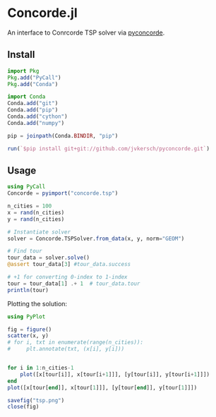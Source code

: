 # Concorde.jl
An interface to Conrcorde TSP solver via [pyconcorde](https://github.com/jvkersch/pyconcorde).


## Install
```julia
import Pkg
Pkg.add("PyCall")
Pkg.add("Conda")

import Conda
Conda.add("git")
Conda.add("pip")
Conda.add("cython")
Conda.add("numpy")

pip = joinpath(Conda.BINDIR, "pip")

run(`$pip install git+git://github.com/jvkersch/pyconcorde.git`)
```


## Usage
```julia
using PyCall 
Concorde = pyimport("concorde.tsp")

n_cities = 100
x = rand(n_cities)
y = rand(n_cities)

# Instantiate solver
solver = Concorde.TSPSolver.from_data(x, y, norm="GEOM")

# Find tour
tour_data = solver.solve()
@assert tour_data[3] #tour_data.success

# +1 for converting 0-index to 1-index
tour = tour_data[1] .+ 1  # tour_data.tour 
println(tour)
```

Plotting the solution:
```julia
using PyPlot

fig = figure() 
scatter(x, y)
# for i, txt in enumerate(range(n_cities)):
#     plt.annotate(txt, (x[i], y[i]))


for i in 1:n_cities-1
    plot([x[tour[i]], x[tour[i+1]]], [y[tour[i]], y[tour[i+1]]])
end
plot([x[tour[end]], x[tour[1]]], [y[tour[end]], y[tour[1]]])

savefig("tsp.png")
close(fig)
```

